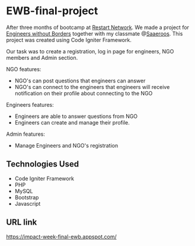 # EWB-final-project

After three months of bootcamp  at [Restart Network](https://restart.network/). We made a project for [Engineers without Borders](https://www.ewbnl.org/) together with my classmate @[Saaeroos](https://github.com/Saaeroos). This project was created using Code Igniter Framework.

Our task was to create a registration, log in page for engineers, NGO members and Admin section. 

NGO features:

* NGO's can post questions that engineers can answer
* NGO's can connect to the engineers that engineers will receive notification on their profile about connecting to the NGO

Engineers features:

* Engineers are able to answer questions from NGO 
* Engineers can create and manage their profile.

Admin features:

* Manage Engineers and NGO's registration

## Technologies Used

* Code Igniter Framework 
* PHP
* MySQL
* Bootstrap
* Javascript

## URL link

https://impact-week-final-ewb.appspot.com/
